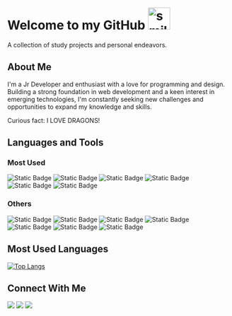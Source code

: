 # Welcome to my GitHub <img height="50px" width="50px" alt="smile-excited-happy-dance-toothless" src="https://media.tenor.com/bmvRZ3YACR8AAAAi/smile-excited.gif">

A collection of study projects and personal endeavors.

## About Me

I'm a Jr Developer and enthusiast with a love for programming and design. Building a strong foundation in web development and a keen interest in emerging technologies, I'm constantly seeking new challenges and opportunities to expand my knowledge and skills.

Curious fact: I LOVE DRAGONS! 

## Languages and Tools

### Most Used
<div>
  <img alt="Static Badge" src="https://img.shields.io/badge/HTML%205%20-%20%23E34F26?style=for-the-badge&logo=html5&logoColor=white">
  <img alt="Static Badge" src="https://img.shields.io/badge/CSS%203%20-%20%231572B6?style=for-the-badge&logo=css3&logoColor=white">
  <img alt="Static Badge" src="https://img.shields.io/badge/JavaScript%20-%20%23F7DF1E?style=for-the-badge&logo=javascript&logoColor=white">
  <img alt="Static Badge" src="https://img.shields.io/badge/Vue.js-%20%234FC08D?style=for-the-badge&logo=vue.js&logoColor=white">
  <img alt="Static Badge" src="https://img.shields.io/badge/Nuxt.js-%20%2300DC82?style=for-the-badge&logo=nuxt.js&logoColor=white">
  <img alt="Static Badge" src="https://img.shields.io/badge/Tailwind%20CSS%20-%20%2306B6D4?style=for-the-badge&logo=tailwindcss&logoColor=white">
</div>

### Others
<div>
  <img alt="Static Badge" src="https://img.shields.io/badge/React%20-%20%2361DAFB?style=for-the-badge&logo=react&logoColor=white">
  <img alt="Static Badge" src="https://img.shields.io/badge/MySQL%20-%20%234479A1?style=for-the-badge&logo=mysql&logoColor=white">
  <img alt="Static Badge" src="https://img.shields.io/badge/Firebase%20-%20%23FFCA28?style=for-the-badge&logo=firebase&logoColor=white">
  <img alt="Static Badge" src="https://img.shields.io/badge/Express%20-%20%23000000?style=for-the-badge&logo=express&logoColor=white">
  <img alt="Static Badge" src="https://img.shields.io/badge/SASS%20-%20%23CC6699?style=for-the-badge&logo=sass&logoColor=white">
  <img alt="Static Badge" src="https://img.shields.io/badge/Bootstrap%20-%20%237952B3?style=for-the-badge&logo=bootstrap&logoColor=white">
  <img alt="Static Badge" src="https://img.shields.io/badge/Python%20-%20%366f9f?style=for-the-badge&logo=python&logoColor=white&color=366f9f">
</div>


## Most Used Languages
[![Top Langs](https://github-readme-stats.vercel.app/api/top-langs/?username=ricierirossi&layout=compact&theme=transparent&hide_border=true&card_width=400&hide_title=true)](https://github.com/ricierirossi/github-readme-stats)


## Connect With Me

<div> 
  <a href = "mailto:rossi.ricieri@gmail.com"><img src=https://img.shields.io/badge/Gmail-ea4335?style=for-the-badge&logo=gmail&logoColor=white
" target="_blank"></a>
  <a href="https://www.linkedin.com/in/matheus-ricieri/" target="_blank"><img src="https://img.shields.io/badge/LinkedIn-0e76a8?style=for-the-badge&logo=linkedin&logoColor=white"target="_blank"></a>   
  <a href="https://exercism.org/profiles/ricierirossi" target="_blank"><img src="https://img.shields.io/badge/Exercism-130b43?style=for-the-badge&logo=exercism&logoColor=white"target="_blank"></a>   
</div>
